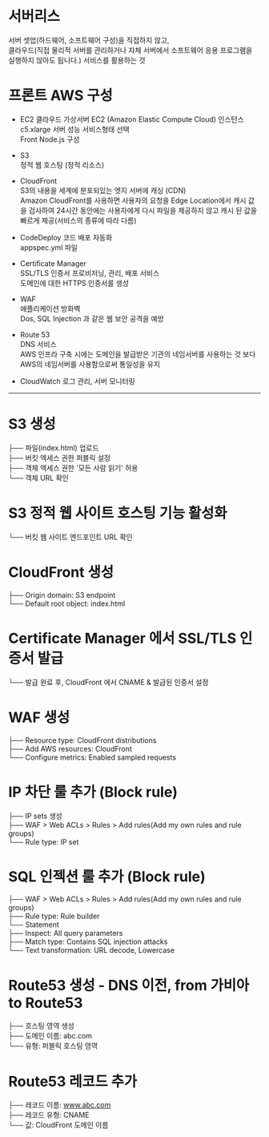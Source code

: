 # 서버리스

서버 셋업(하드웨어, 소프트웨어 구성)을 직접하지 않고,  
클라우드(직접 물리적 서버를 관리하거나 자체 서버에서 소프트웨어 응용 프로그램을 실행하지 않아도 됩니다.) 서비스를 활용하는 것

# 프론트 AWS 구성

- EC2 클라우드 가상서버
  EC2 (Amazon Elastic Compute Cloud) 인스턴스  
  c5.xlarge 서버 성능 서비스형태 선택  
  Front Node.js 구성

- S3  
  정적 웹 호스팅 (정적 리소스)

- CloudFront  
  S3의 내용을 세계에 분포되있는 엣지 서버에 캐싱 (CDN)  
  Amazon CloudFront를 사용하면 사용자의 요청을 Edge Location에서 캐시 값을 검사하여 24시간 동안에는 사용자에게 다시 파일을 제공하지 않고 캐시 된 값을 빠르게 제공(서비스의 종류에 따라 다름)

- CodeDeploy
  코드 배포 자동화  
  appspec.yml 파일

- Certificate Manager  
  SSL/TLS 인증서 프로비저닝, 관리, 배포 서비스  
  도메인에 대한 HTTPS 인증서를 생성

- WAF  
  애플리케이션 방화벽  
  Dos, SQL Injection 과 같은 웹 보안 공격을 예방

- Route 53  
  DNS 서비스  
  AWS 인프라 구축 시에는 도메인을 발급받은 기관의 네임서버를 사용하는 것 보다 AWS의 네임서버를 사용함으로써 통일성을 유지

- CloudWatch
  로그 관리, 서버 모니터링

---

# S3 생성

├── 파일(index.html) 업로드  
├── 버킷 엑세스 권한 퍼블릭 설정  
├── 객체 엑세스 권한 '모든 사람 읽기' 허용  
└── 객체 URL 확인

# S3 정적 웹 사이트 호스팅 기능 활성화

└── 버킷 웹 사이트 엔드포인트 URL 확인

# CloudFront 생성

├── Origin domain: S3 endpoint  
└── Default root object: index.html

# Certificate Manager 에서 SSL/TLS 인증서 발급

└── 발급 완료 후, CloudFront 에서 CNAME & 발급된 인증서 설정

# WAF 생성

├── Resource type: CloudFront distributions  
├── Add AWS resources: CloudFront  
└── Configure metrics: Enabled sampled requests

# IP 차단 룰 추가 (Block rule)

├── IP sets 생성  
├── WAF > Web ACLs > Rules > Add rules(Add my own rules and rule groups)  
└── Rule type: IP set

# SQL 인젝션 룰 추가 (Block rule)

├── WAF > Web ACLs > Rules > Add rules(Add my own rules and rule groups)  
├── Rule type: Rule builder  
└── Statement  
├── Inspect: All query parameters  
├── Match type: Contains SQL injection attacks  
└── Text transformation: URL decode, Lowercase

# Route53 생성 - DNS 이전, from 가비아 to Route53

├── 호스팅 영역 생성  
├── 도메인 이름: abc.com  
└── 유형: 퍼블릭 호스팅 영역

# Route53 레코드 추가

├── 레코드 이름: www.abc.com  
├── 레코드 유형: CNAME  
└── 값: CloudFront 도메인 이름
